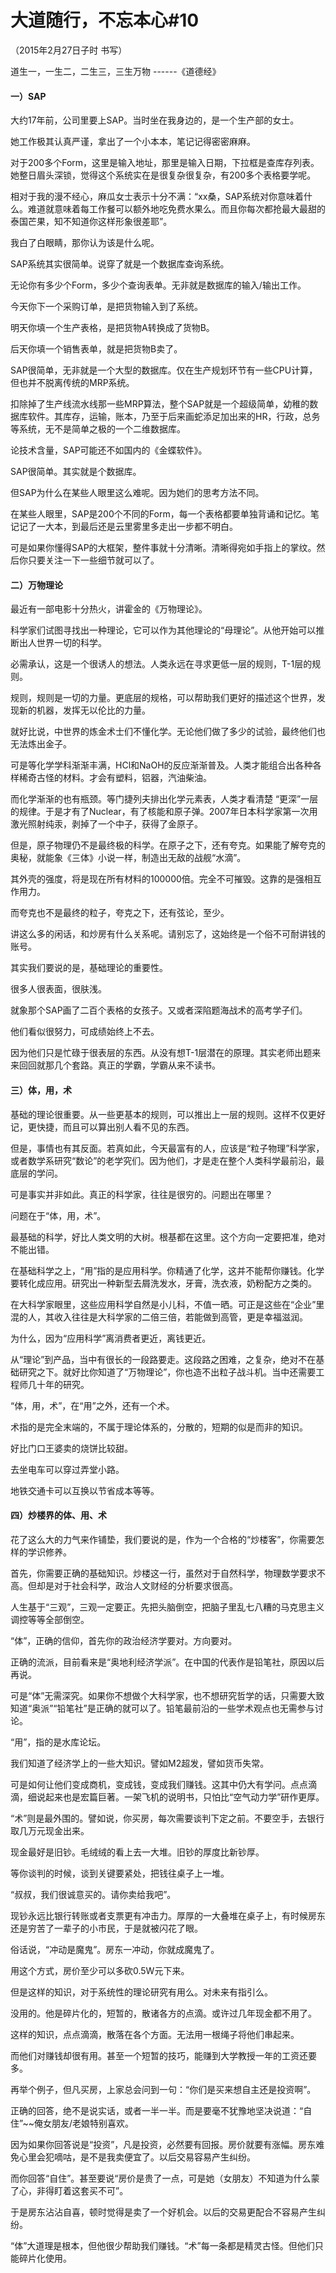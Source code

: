 # 大道随行，不忘本心\#10

（2015年2月27日子时 书写）

道生一，一生二，二生三，三生万物  ------《道德经》

#### 一）SAP

大约17年前，公司里要上SAP。当时坐在我身边的，是一个生产部的女士。

她工作极其认真严谨，拿出了一个小本本，笔记记得密密麻麻。

对于200多个Form，这里是输入地址，那里是输入日期，下拉框是查库存列表。她整日眉头深锁，觉得这个系统实在是很复杂很复杂，有200多个表格要学呢。

相对于我的漫不经心，麻瓜女士表示十分不满：“xx桑，SAP系统对你意味着什么。难道就意味着每工作餐可以额外地吃免费水果么。而且你每次都抢最大最甜的泰国芒果，知不知道你这样形象很差耶”。

我白了白眼睛，那你认为该是什么呢。

SAP系统其实很简单。说穿了就是一个数据库查询系统。

无论你有多少个Form，多少个查询表单。无非就是数据库的输入/输出工作。

今天你下一个采购订单，是把货物输入到了系统。

明天你填一个生产表格，是把货物A转换成了货物B。

后天你填一个销售表单，就是把货物B卖了。

SAP很简单，无非就是一个大型的数据库。仅在生产规划环节有一些CPU计算，但也并不脱离传统的MRP系统。

扣除掉了生产线流水线那一些MRP算法，整个SAP就是一个超级简单，幼稚的数据库软件。其库存，运输，账本，乃至于后来画蛇添足加出来的HR，行政，总务等系统，无不是简单之极的一个二维数据库。

论技术含量，SAP可能还不如国内的《金蝶软件》。

SAP很简单。其实就是个数据库。

但SAP为什么在某些人眼里这么难呢。因为她们的思考方法不同。

在某些人眼里，SAP是200个不同的Form，每一个表格都要单独背诵和记忆。笔记记了一大本，到最后还是云里雾里多走出一步都不明白。

可是如果你懂得SAP的大框架，整件事就十分清晰。清晰得宛如手指上的掌纹。然后你只要关注一下一些细节就可以了。

#### 二）万物理论

最近有一部电影十分热火，讲霍金的《万物理论》。

科学家们试图寻找出一种理论，它可以作为其他理论的“母理论”。从他开始可以推断出人世界一切的科学。

必需承认，这是一个很诱人的想法。人类永远在寻求更低一层的规则，T-1层的规则。

规则，规则是一切的力量。更底层的规格，可以帮助我们更好的描述这个世界，发现新的机器，发挥无以伦比的力量。

就好比说，中世界的炼金术士们不懂化学。无论他们做了多少的试验，最终他们也无法炼出金子。

可是等化学学科渐渐丰满，HCl和NaOH的反应渐渐普及。人类才能组合出各种各样稀奇古怪的材料。才会有塑料，铝器，汽油柴油。

而化学渐渐的也有瓶颈。等门捷列夫排出化学元素表，人类才看清楚 “更深”一层的规律。于是才有了Nuclear，有了核能和原子弹。2007年日本科学家第一次用激光照射纯汞，剥掉了一个中子，获得了金原子。

但是，原子物理仍不是最终极的科学。在原子之下，还有夸克。如果能了解夸克的奥秘，就能象《三体》小说一样，制造出无敌的战舰“水滴”。

其外壳的强度，将是现在所有材料的100000倍。完全不可摧毁。这靠的是强相互作用力。

而夸克也不是最终的粒子，夸克之下，还有弦论，至少。

讲这么多的闲话，和炒房有什么关系呢。请别忘了，这始终是一个俗不可耐讲钱的账号。

其实我们要说的是，基础理论的重要性。

很多人很表面，很肤浅。

就象那个SAP画了二百个表格的女孩子。又或者深陷题海战术的高考学子们。

他们看似很努力，可成绩始终上不去。

因为他们只是忙碌于很表层的东西。从没有想T-1层潜在的原理。其实老师出题来来回回就那几个套路。真正的学霸，学霸从来不读书。

#### 三）体，用，术

基础的理论很重要。从一些更基本的规则，可以推出上一层的规则。这样不仅更好记，更快捷，而且可以算出别人看不见的东西。

但是，事情也有其反面。若真如此，今天最富有的人，应该是“粒子物理”科学家，或者数学系研究“数论”的老学究们。因为他们，才是走在整个人类科学最前沿，最底层的学问。

可是事实并非如此。真正的科学家，往往是很穷的。问题出在哪里？

问题在于“体，用，术”。

最基础的科学，好比人类文明的大树。根基都在这里。这个方向一定要把准，绝对不能出错。

在基础科学之上，“用”指的是应用科学。你精通了化学，这并不能帮你赚钱。化学要转化成应用。研究出一种新型去屑洗发水，牙膏，洗衣液，奶粉配方之类的。

在大科学家眼里，这些应用科学自然是小儿科，不值一晒。可正是这些在“企业”里混的人，其收入往往是大科学家的二倍三倍，若能做到高管，更是幸福滋润。

为什么，因为“应用科学”离消费者更近，离钱更近。

从“理论”到产品，当中有很长的一段路要走。这段路之困难，之复杂，绝对不在基础研究之下。就好比你知道了“万物理论”，你也造不出粒子战斗机。当中还需要工程师几十年的研究。

“体，用，术”，在“用”之外，还有一个术。

术指的是完全末端的，不属于理论体系的，分散的，短期的似是而非的知识。

好比门口王婆卖的烧饼比较甜。

去坐电车可以穿过弄堂小路。

地铁交通卡可以互换以节省成本等等。

#### 四）炒楼界的体、用、术

花了这么大的力气来作铺垫，我们要说的是，作为一个合格的“炒楼客”，你需要怎样的学识修养。

首先，你需要正确的基础知识。炒楼这一行，虽然对于自然科学，物理数学要求不高。但却是对于社会科学，政治人文财经的分析要求很高。

人生基于“三观”，三观一定要正。先把头脑倒空，把脑子里乱七八糟的马克思主义调控等等全部倒空。

“体”，正确的信仰，首先你的政治经济学要对。方向要对。

正确的流派，目前看来是“奥地利经济学派”。在中国的代表作是铅笔社，原因以后再说。

可是“体”无需深究。如果你不想做个大科学家，也不想研究哲学的话，只需要大致知道“奥派”“铅笔社”是正确的就可以了。铅笔最前沿的一些学术观点也无需参与讨论。

“用”，指的是水库论坛。

我们知道了经济学上的一些大知识。譬如M2超发，譬如货币失常。

可是如何让他们变成商机，变成钱，变成我们赚钱。这其中仍大有学问。点点滴滴，细说起来也是宏篇巨著。一架飞机的说明书，只怕比“空气动力学”研作更厚。

“术”则是最外围的。譬如说，你买房，每次需要谈判下定之前。不要空手，去银行取几万元现金出来。

现金最好是旧钞。毛绒绒的看上去一大堆。旧钞的厚度比新钞厚。

等你谈判的时候，谈到关键要紧处，把钱往桌子上一堆。

“叔叔，我们很诚意买的。请你卖给我吧”。

现钞永远比银行转账或者支票更有冲击力。厚厚的一大叠堆在桌子上，有时候房东还是穷苦了一辈子的小市民，于是就被闪花了眼。

俗话说，“冲动是魔鬼”。房东一冲动，你就成魔鬼了。

用这个方式，房价至少可以多砍0.5W元下来。

但是这样的知识，对于系统性的理论研究有用么。对未来有指引么。

没用的。他是碎片化的，短暂的，散诸各方的点滴。或许过几年现金都不用了。

这样的知识，点点滴滴，散落在各个方面。无法用一根绳子将他们串起来。

而他们对赚钱却很有用。甚至一个短暂的技巧，能赚到大学教授一年的工资还要多。

再举个例子，但凡买房，上家总会问到一句：“你们是买来想自主还是投资啊”。

正确的回答，绝不是说实话，或者一半一半。而是要毫不犹豫地坚决说道：“自住”~~俺女朋友/老娘特别喜欢。

因为如果你回答说是“投资”，凡是投资，必然要有回报。房价就要有涨幅。房东难免心里会犯嘀咕，是不是我卖便宜了。以后交易容易产生纠纷。

而你回答“自住”。甚至要说“房价是贵了一点，可是她（女朋友）不知道为什么蒙了心，非得盯着这套买不可”。

于是房东沾沾自喜，顿时觉得是卖了一个好机会。以后的交易更配合不容易产生纠纷。

“体”大道理是根本，但他很少帮助我们赚钱。“术”每一条都是精灵古怪。但他们只能碎片化使用。

